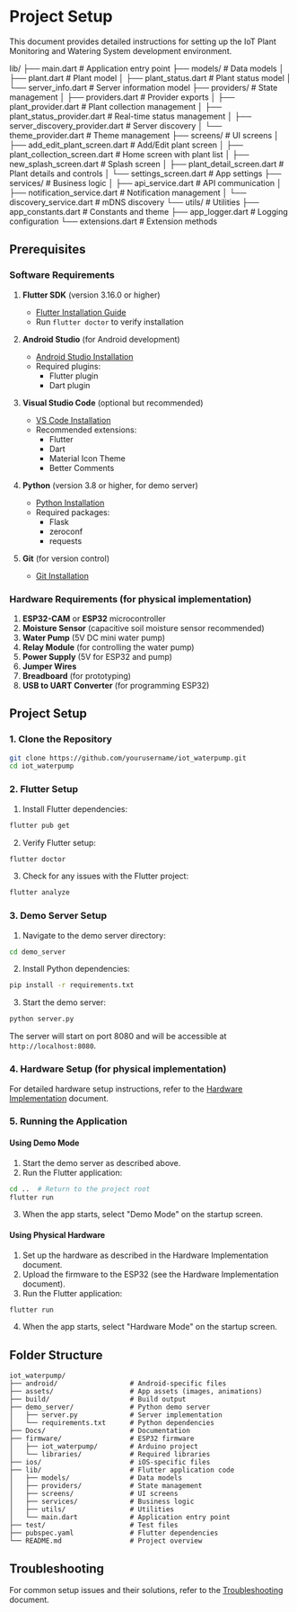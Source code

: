 # Project Setup

This document provides detailed instructions for setting up the IoT Plant Monitoring and Watering System development environment.



lib/
├── main.dart                   # Application entry point
├── models/                     # Data models
│   ├── plant.dart              # Plant model
│   ├── plant_status.dart       # Plant status model
│   └── server_info.dart        # Server information model
├── providers/                  # State management
│   ├── providers.dart          # Provider exports
│   ├── plant_provider.dart     # Plant collection management
│   ├── plant_status_provider.dart # Real-time status management
│   ├── server_discovery_provider.dart # Server discovery
│   └── theme_provider.dart     # Theme management
├── screens/                    # UI screens
│   ├── add_edit_plant_screen.dart # Add/Edit plant screen
│   ├── plant_collection_screen.dart # Home screen with plant list
│   ├── new_splash_screen.dart  # Splash screen
│   ├── plant_detail_screen.dart # Plant details and controls
│   └── settings_screen.dart    # App settings
├── services/                   # Business logic
│   ├── api_service.dart        # API communication
│   ├── notification_service.dart # Notification management
│   └── discovery_service.dart  # mDNS discovery
└── utils/                      # Utilities
    ├── app_constants.dart      # Constants and theme
    ├── app_logger.dart         # Logging configuration
    └── extensions.dart         # Extension methods


    
## Prerequisites

### Software Requirements

1. **Flutter SDK** (version 3.16.0 or higher)
   - [Flutter Installation Guide](https://flutter.dev/docs/get-started/install)
   - Run `flutter doctor` to verify installation

2. **Android Studio** (for Android development)
   - [Android Studio Installation](https://developer.android.com/studio)
   - Required plugins:
     - Flutter plugin
     - Dart plugin

3. **Visual Studio Code** (optional but recommended)
   - [VS Code Installation](https://code.visualstudio.com/)
   - Recommended extensions:
     - Flutter
     - Dart
     - Material Icon Theme
     - Better Comments

4. **Python** (version 3.8 or higher, for demo server)
   - [Python Installation](https://www.python.org/downloads/)
   - Required packages:
     - Flask
     - zeroconf
     - requests

5. **Git** (for version control)
   - [Git Installation](https://git-scm.com/downloads)

### Hardware Requirements (for physical implementation)

1. **ESP32-CAM** or **ESP32** microcontroller
2. **Moisture Sensor** (capacitive soil moisture sensor recommended)
3. **Water Pump** (5V DC mini water pump)
4. **Relay Module** (for controlling the water pump)
5. **Power Supply** (5V for ESP32 and pump)
6. **Jumper Wires**
7. **Breadboard** (for prototyping)
8. **USB to UART Converter** (for programming ESP32)

## Project Setup

### 1. Clone the Repository

```bash
git clone https://github.com/yourusername/iot_waterpump.git
cd iot_waterpump
```

### 2. Flutter Setup

1. Install Flutter dependencies:

```bash
flutter pub get
```

2. Verify Flutter setup:

```bash
flutter doctor
```

3. Check for any issues with the Flutter project:

```bash
flutter analyze
```

### 3. Demo Server Setup

1. Navigate to the demo server directory:

```bash
cd demo_server
```

2. Install Python dependencies:

```bash
pip install -r requirements.txt
```

3. Start the demo server:

```bash
python server.py
```

The server will start on port 8080 and will be accessible at `http://localhost:8080`.

### 4. Hardware Setup (for physical implementation)

For detailed hardware setup instructions, refer to the [Hardware Implementation](./04_Hardware_Implementation.md) document.

### 5. Running the Application

#### Using Demo Mode

1. Start the demo server as described above.
2. Run the Flutter application:

```bash
cd ..  # Return to the project root
flutter run
```

3. When the app starts, select "Demo Mode" on the startup screen.

#### Using Physical Hardware

1. Set up the hardware as described in the Hardware Implementation document.
2. Upload the firmware to the ESP32 (see the Hardware Implementation document).
3. Run the Flutter application:

```bash
flutter run
```

4. When the app starts, select "Hardware Mode" on the startup screen.

## Folder Structure

```
iot_waterpump/
├── android/                  # Android-specific files
├── assets/                   # App assets (images, animations)
├── build/                    # Build output
├── demo_server/              # Python demo server
│   ├── server.py             # Server implementation
│   └── requirements.txt      # Python dependencies
├── Docs/                     # Documentation
├── firmware/                 # ESP32 firmware
│   ├── iot_waterpump/        # Arduino project
│   └── libraries/            # Required libraries
├── ios/                      # iOS-specific files
├── lib/                      # Flutter application code
│   ├── models/               # Data models
│   ├── providers/            # State management
│   ├── screens/              # UI screens
│   ├── services/             # Business logic
│   ├── utils/                # Utilities
│   └── main.dart             # Application entry point
├── test/                     # Test files
├── pubspec.yaml              # Flutter dependencies
└── README.md                 # Project overview
```

## Troubleshooting

For common setup issues and their solutions, refer to the [Troubleshooting](./09_Troubleshooting.md) document.
